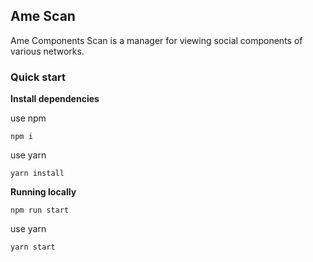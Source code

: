 ## Ame Scan
Ame Components Scan is a manager for viewing social components of various networks. 

### Quick start
**Install dependencies**  

use npm
```
npm i
```
use yarn
```
yarn install
```
**Running locally**
```
npm run start
```
use yarn
```
yarn start
```

